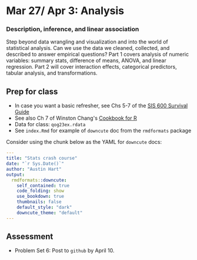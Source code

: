 # Mar 27/ Apr 3: Analysis
### Description, inference, and linear association

Step beyond data wrangling and visualization and into the world of statistical analysis. Can we use the data we cleaned, collected, and described to answer empirical questions? Part 1 covers analysis of numeric variables: summary stats, difference of means, ANOVA, and linear regression. Part 2 will cover interaction effects, categorical predictors, tabular analysis, and transformations.

## Prep for class
- In case you want a basic refresher, see Chs 5-7 of the [SIS 600 Survival Guide](https://austin-hart-pols.github.io/SurvivalGuide/)  
- See also Ch 7 of Winston Chang's [Cookbook for R](http://www.cookbook-r.com/)  
- Data for class: `qog23ex.rdata`  
- See `index.Rmd` for example of `downcute` doc from the `rmdformats` package

Consider using the chunk below as the YAML for `downcute` docs:

```yaml 
---
title: "Stats crash course"
date: "`r Sys.Date()`"
author: "Austin Hart"
output:
  rmdformats::downcute:
    self_contained: true
    code_folding: show
    use_bookdown: true
    thumbnails: false
    default_style: "dark"
    downcute_theme: "default"
---
```

## Assessment
- Problem Set 6: Post to `github` by April 10.

